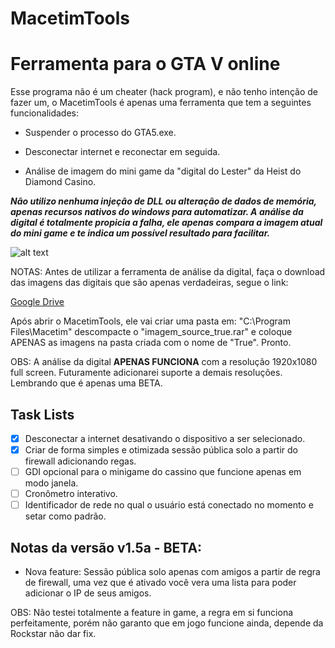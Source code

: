 # MacetimTools

# Ferramenta para o GTA V online

Esse programa não é um cheater (hack program), e não tenho intenção de fazer um, 
o MacetimTools é apenas uma ferramenta que tem a seguintes funcionalidades:

* Suspender o processo do GTA5.exe.

* Desconectar internet e reconectar em seguida.

* Análise de imagem do mini game da "digital do Lester" da Heist do Diamond Casino.

***Não utilizo nenhuma injeção de DLL ou alteração de dados de memória, apenas recursos nativos do windows para automatizar.
A análise da digital é totalmente propicia a falha, ele apenas compara a imagem atual do mini game e 
te indica um possível resultado para facilitar.***

![alt text](https://i.imgur.com/Nt9HBuV.png)

NOTAS:
Antes de utilizar a ferramenta de análise da digital, faça o download das imagens das digitais que são apenas verdadeiras, segue o link:

[Google Drive](https://drive.google.com/file/d/1jazL9dBK69CcO_r6zA5dZ8lsp4Msy2X_/view?usp=sharing)

Após abrir o MacetimTools, ele vai criar uma pasta em: "C:\Program Files\Macetim"
descompacte o "imagem_source_true.rar" e coloque APENAS as imagens na pasta criada com o nome de "True". Pronto.

OBS: A análise da digital **APENAS FUNCIONA** com a resolução 1920x1080 full screen. Futuramente adicionarei suporte a demais resoluções.
Lembrando que é apenas uma BETA.

## Task Lists
- [x] Desconectar a internet desativando o dispositivo a ser selecionado.
- [x] Criar de forma simples e otimizada sessão pública solo a partir do firewall adicionando regas.
- [ ] GDI opcional para o minigame do cassino que funcione apenas em modo janela.
- [ ] Cronômetro interativo.
- [ ] Identificador de rede no qual o usuário está conectado no momento e setar como padrão.

## Notas da versão v1.5a - BETA: 

* Nova feature: Sessão pública solo apenas com amigos a partir de regra de firewall, uma vez que é ativado você vera uma lista para poder adicionar o IP de seus amigos.

OBS: Não testei totalmente a feature in game, a regra em si funciona perfeitamente, porém não garanto que em jogo funcione ainda, depende da Rockstar não dar fix.

